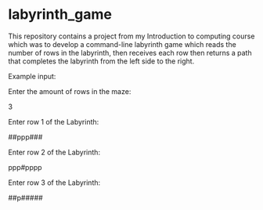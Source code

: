 # labyrinth_game
This repository contains a project from my Introduction to computing course which was to develop a command-line labyrinth game
which reads the number of rows in the labyrinth, then receives each row then returns a path that completes the labyrinth from the left side to the right.

Example input:

Enter the amount of rows in the maze: 

3

Enter row 1 of the Labyrinth:

##ppp###

Enter row 2 of the Labyrinth:

ppp#pppp

Enter row 3 of the Labyrinth:

##p#####
